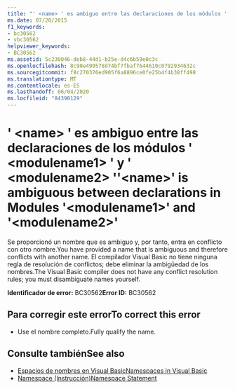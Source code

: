 ```yaml
---
title: "' <name> ' es ambiguo entre las declaraciones de los módulos ' <modulename1> ' y ' <modulename2> '"
ms.date: 07/20/2015
f1_keywords:
- bc30562
- vbc30562
helpviewer_keywords:
- BC30562
ms.assetid: 5c230046-deb8-44d1-b25e-d4c6b59e0c3c
ms.openlocfilehash: 8c90e499578d74bf7fbaf7644610c0792934632c
ms.sourcegitcommit: f8c270376ed905f6a8896ce0fe25b4f4b38ff498
ms.translationtype: MT
ms.contentlocale: es-ES
ms.lasthandoff: 06/04/2020
ms.locfileid: "84390129"
---
```

# <a name="name-is-ambiguous-between-declarations-in-modules-modulename1-and-modulename2"></a><span data-ttu-id="34032-102">' \<name> ' es ambiguo entre las declaraciones de los módulos ' \<modulename1> ' y ' \<modulename2> '</span><span class="sxs-lookup"><span data-stu-id="34032-102">'\<name>' is ambiguous between declarations in Modules '\<modulename1>' and '\<modulename2>'</span></span>
<span data-ttu-id="34032-103">Se proporcionó un nombre que es ambiguo y, por tanto, entra en conflicto con otro nombre.</span><span class="sxs-lookup"><span data-stu-id="34032-103">You have provided a name that is ambiguous and therefore conflicts with another name.</span></span> <span data-ttu-id="34032-104">El compilador Visual Basic no tiene ninguna regla de resolución de conflictos; debe eliminar la ambigüedad de los nombres.</span><span class="sxs-lookup"><span data-stu-id="34032-104">The Visual Basic compiler does not have any conflict resolution rules; you must disambiguate names yourself.</span></span>  
  
 <span data-ttu-id="34032-105">**Identificador de error:** BC30562</span><span class="sxs-lookup"><span data-stu-id="34032-105">**Error ID:** BC30562</span></span>  
  
## <a name="to-correct-this-error"></a><span data-ttu-id="34032-106">Para corregir este error</span><span class="sxs-lookup"><span data-stu-id="34032-106">To correct this error</span></span>  
  
- <span data-ttu-id="34032-107">Use el nombre completo.</span><span class="sxs-lookup"><span data-stu-id="34032-107">Fully qualify the name.</span></span>  
  
## <a name="see-also"></a><span data-ttu-id="34032-108">Consulte también</span><span class="sxs-lookup"><span data-stu-id="34032-108">See also</span></span>

- [<span data-ttu-id="34032-109">Espacios de nombres en Visual Basic</span><span class="sxs-lookup"><span data-stu-id="34032-109">Namespaces in Visual Basic</span></span>](../programming-guide/program-structure/namespaces.md)
- [<span data-ttu-id="34032-110">Namespace (Instrucción)</span><span class="sxs-lookup"><span data-stu-id="34032-110">Namespace Statement</span></span>](../language-reference/statements/namespace-statement.md)
